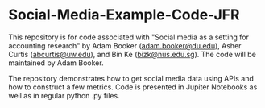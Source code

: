 # Social-Media-Example-Code-JFR

This repository is for code associated with "Social media as a setting for accounting research" by Adam Booker (adam.booker@du.edu), Asher Curtis (abcurtis@uw.edu), and Bin Ke (bizk@nus.edu.sg). The code will be maintained by Adam Booker.

The repository demonstrates how to get social media data using APIs and how to construct a few metrics. Code is presented in Jupiter Notebooks as well as in regular python .py files.



